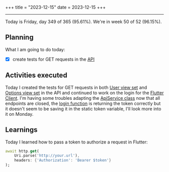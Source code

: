 +++
title = "2023-12-15"
date = 2023-12-15
+++

---

Today is Friday, day 349 of 365 (95.61%). We're in week 50 of 52 (96.15%).

## Planning

What I am going to do today:

- [x] create tests for GET requests in the [API](https://github.com/OmnicodeSolutions/luisa_drf_tutorial)

## Activities executed

Today I created the tests for GET requests in both [User view set](https://github.com/OmnicodeSolutions/luisa_drf_tutorial/blob/a24871884614fb0e5edf43319e2212dfbaff8599/tutorial/snippets/tests/test_views.py#L137C1-L152C67) and [Options view set](https://github.com/OmnicodeSolutions/luisa_drf_tutorial/blob/a24871884614fb0e5edf43319e2212dfbaff8599/tutorial/snippets/tests/test_views.py#L155C1-L170C67) in the API and continued to work on the login for the [Flutter Client](https://github.com/OmnicodeSolutions/luisa_drf_flutter_client/tree/login). I'm having some troubles adapting the [ApiService class](https://github.com/OmnicodeSolutions/luisa_drf_flutter_client/blob/login/lib/api_service.dart) now that all endpoints are closed, the [login function]() is returning the token correctly but it doesn't seem to be saving it in the static token variable, I'll look more into it on Monday.

## Learnings

Today I learned how to pass a token to authorize a request in Flutter:

```dart
await http.get(
    Uri.parse('http://your.url'),
    headers: {'Authorization': 'Bearer $token'}
);
```
